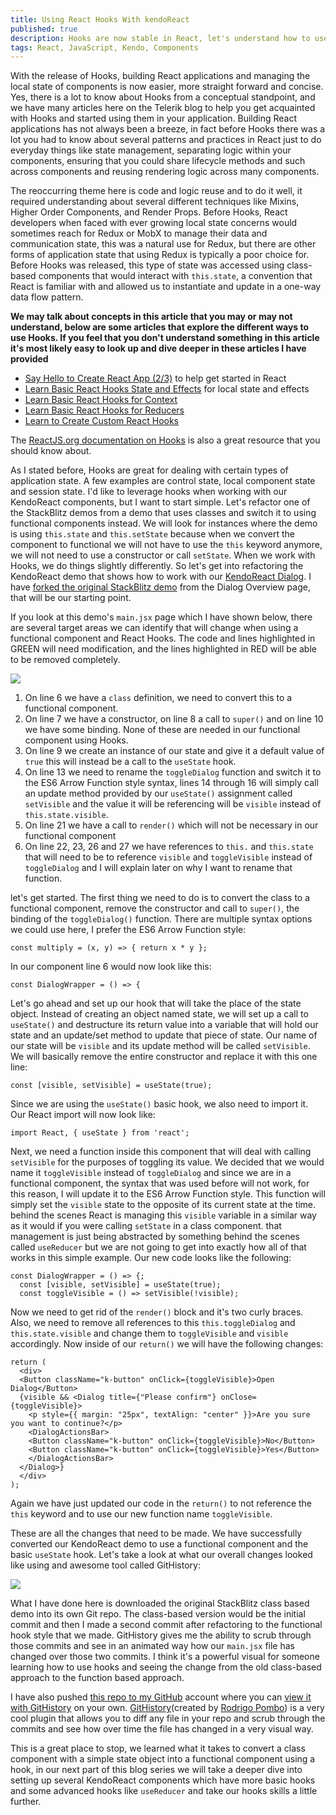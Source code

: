 ```yaml
---
title: Using React Hooks With kendoReact
published: true
description: Hooks are now stable in React, let's understand how to use them with everyday KendoReact components.
tags: React, JavaScript, Kendo, Components
---
```


With the release of Hooks, building React applications and managing the local state of components is now easier, more straight forward and concise. Yes, there is a lot to know about Hooks from a conceptual standpoint, and we have many articles here on the Telerik blog to help you get acquainted with Hooks and started using them in your application. Building React applications has not always been a breeze, in fact before Hooks there was a lot you had to know about several patterns and practices in React just to do everyday things like state management, separating logic within your components, ensuring that you could share lifecycle methods and such across components and reusing rendering logic across many components. 

The reoccurring theme here is code and logic reuse and to do it well, it required understanding about several different techniques like Mixins, Higher Order Components, and Render Props. Before Hooks, React developers when faced with ever growing local state concerns would sometimes reach for Redux or MobX to manage their data and communication state, this was a natural use for Redux, but there are other forms of application state that using Redux is typically a poor choice for. Before Hooks was released, this type of state was accessed using class-based components that would interact with `this.state`, a convention that React is familiar with and allowed us to instantiate and update in a one-way data flow pattern.

**We may talk about concepts in this article that you may or may not understand, below are some articles that explore the different ways to use Hooks. If you feel that you don't understand something in this article it's most likely easy to look up and dive deeper in these articles I have provided**

- [Say Hello to Create React App (2/3)](https://www.telerik.com/blogs/hello-create-react-app-2) to help get started in React
- [Learn Basic React Hooks State and Effects](https://www.telerik.com/blogs/how-to-use-basic-react-hooks-for-state-and-effects) for local state and effects
- [Learn Basic React Hooks for Context](https://www.telerik.com/blogs/how-to-use-basic-react-hooks-for-context) 
- [Learn Basic React Hooks for Reducers](https://www.telerik.com/blogs/how-to-use-basic-react-hooks-for-reducers) 
- [Learn to Create Custom React Hooks](https://www.telerik.com/blogs/everything-you-need-to-create-a-custom-react-hook) 

The [ReactJS.org documentation on Hooks](https://reactjs.org/docs/hooks-intro.html) is also a great resource that you should know about.

As I stated before, Hooks are great for dealing with certain types of application state. A few examples are control state, local component state and session state. I'd like to leverage hooks when working with our KendoReact components, but I want to start simple. Let's refactor one of the StackBlitz demos from a demo that uses classes and switch it to using functional components instead. We will look for instances where the demo is using `this.state` and `this.setState` because when we convert the component to functional we will not have to use the `this` keyword anymore, we will not need to use a constructor or call `setState`. When we work with Hooks, we do things slightly differently. So let's get into refactoring the KendoReact demo that shows how to work with our [KendoReact Dialog](https://www.telerik.com/kendo-react-ui/components/dialogs/dialog). I have [forked the original StackBlitz demo](https://stackblitz.com/edit/kendoreact-dialog-class-based?file=app/main.jsx) from the Dialog Overview page, that will be our starting point.

If you look at this demo's `main.jsx` page which I have shown below, there are several target areas we can identify that will change when using a functional component and React Hooks. The code and lines highlighted in GREEN will need modification, and the lines highlighted in RED will be able to be removed completely.

![](https://d585tldpucybw.cloudfront.net/sfimages/default-source/default-album/refactor_highlightsd0a7fbadfafc46d9a85a3d76286e1d3e.png?sfvrsn=67caeb6d_0)

1. On line 6 we have a `class` definition, we need to convert this to a functional component.
2. On line 7 we have a constructor, on line 8 a call to `super()` and on line 10 we have some binding. None of these are needed in our functional component using Hooks.
3. On line 9 we create an instance of our state and give it a default value of `true` this will instead be a call to the `useState` hook.
4. On line 13 we need to rename the `toggleDialog` function and switch it to the ES6 Arrow Function style syntax, lines 14 through 16 will simply call an update method provided by our `useState()` assignment called `setVisible` and the value it will be referencing will be `visible` instead of `this.state.visible`.
5. On line 21 we have a call to `render()` which will not be necessary in our functional component
6. On line 22, 23, 26 and 27 we have references to `this.` and `this.state` that will need to be to reference `visible` and `toggleVisible` instead of `toggleDialog` and I will explain later on why I want to rename that function.

let's get started. The first thing we need to do is to convert the class to a functional component, remove the constructor and call to `super()`, the binding of the `toggleDialog()` function. There are multiple syntax options we could use here, I prefer the ES6 Arrow Function style:

    const multiply = (x, y) => { return x * y };  

In our component line 6 would now look like this:

    const DialogWrapper = () => {

Let's go ahead and set up our hook that will take the place of the state object. Instead of creating an object named state, we will set up a call to `useState()` and destructure its return value into a variable that will hold our state and an update/set method to update that piece of state. Our name of our state will be `visible` and its update method will be called `setVisible`. We will basically remove the entire constructor and replace it with this one line:

    const [visible, setVisible] = useState(true);

Since we are using the `useState()` basic hook, we also need to import it. Our React import will now look like:

    import React, { useState } from 'react';

Next, we need a function inside this component that will deal with calling `setVisible` for the purposes of toggling its value. We decided that we would name it `toggleVisible` instead of `toggleDialog` and since we are in a functional component, the syntax that was used before will not work, for this reason, I will update it to the ES6 Arrow Function style. This function will simply set the `visible` state to the opposite of its current state at the time. behind the scenes React is managing this `visible` variable in a similar way as it would if you were calling `setState` in a class component. that management is just being abstracted by something behind the scenes called `useReducer` but we are not going to get into exactly how all of that works in this simple example. Our new code looks like the following:

    const DialogWrapper = () => {;
      const [visible, setVisible] = useState(true);
      const toggleVisible = () => setVisible(!visible);

Now we need to get rid of the `render()` block and it's two curly braces. Also, we need to remove all references to this `this.toggleDialog` and `this.state.visible` and change them to `toggleVisible` and `visible` accordingly. Now inside of our `return()` we will have the following changes:

    return (
      <div>
      <Button className="k-button" onClick={toggleVisible}>Open Dialog</Button>
      {visible && <Dialog title={"Please confirm"} onClose={toggleVisible}>
        <p style={{ margin: "25px", textAlign: "center" }}>Are you sure you want to continue?</p>
        <DialogActionsBar>
        <Button className="k-button" onClick={toggleVisible}>No</Button>
        <Button className="k-button" onClick={toggleVisible}>Yes</Button>
        </DialogActionsBar>
      </Dialog>}
      </div>
    );

Again we have just updated our code in the `return()` to not reference the `this` keyword and to use our new function name `toggleVisible`.

These are all the changes that need to be made. We have successfully converted our KendoReact demo to use a functional component and the basic `useState` hook. Let's take a look at what our overall changes looked like using and awesome tool called GitHistory:

![](https://d585tldpucybw.cloudfront.net/sfimages/default-source/default-album/class-vs-functional-animation.gif?sfvrsn=8a9c864d_0)

What I have done here is downloaded the original StackBlitz class based demo into its own Git repo. The class-based version would be the initial commit and then I made a second commit after refactoring to the functional hook style that we made. GitHistory gives me the ability to scrub through those commits and see in an animated way how our `main.jsx` file has changed over those two commits. I think it's a powerful visual for someone learning how to use hooks and seeing the change from the old class-based approach to the function based approach.

I have also pushed [this repo to my GitHub](https://github.com/httpJunkie/kendoreact-dialog-to-hooks-demo) account where you can [view it with GitHistory](https://github.githistory.xyz/httpJunkie/kendoreact-dialog-to-hooks-demo/blob/master/src/app/main.jsx) on your own. [GitHistory](https://github.com/pomber/git-history)(created by [Rodrigo Pombo](https://github.com/pomber)) is a very cool plugin that allows you to diff any file in your repo and scrub through the commits and see how over time the file has changed in a very visual way.

This is a great place to stop, we learned what it takes to convert a class component with a simple state object into a functional component using a hook, in our next part of this blog series we will take a deeper dive into setting up several KendoReact components which have more basic hooks and some advanced hooks like `useReducer` and take our hooks skills a little further.